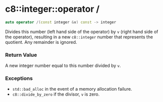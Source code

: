 # c8::integer::operator / #

```cpp
auto operator /(const integer &v) const -> integer
```

Divides this number (left hand side of the operator) by `v` (right hand side of the operator), resulting in a new `c8::integer` number that represents the quotient.  Any remainder is ignored.

### Return Value ###

A new integer number equal to this number divided by `v`.

### Exceptions ###

* `std::bad_alloc` in the event of a memory allocation failure.
* `c8::divide_by_zero` if the divisor, `v` is zero.


